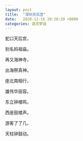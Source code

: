 ```yaml
---
layout: post
title:  "深圳天后宫"
date:   2020-12-16 20:20:20 +0800
categories: 语灵梦话
---
```



蛇口天后宫，

别名妈祖庙。

再又海神寺，

出海祭真神。

座北南相行，

雄伟华丽容。

东立钟楼鸣，

西座鼓楼声。

游客了了几，

天柱钟鼓动。